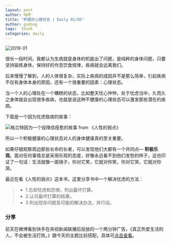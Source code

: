 ```yaml
---
layout: post
author: 咕咚
title: "积极的心理状态 | Daily 01/05"
author: gudong
tags:  think
categories: daily
---
```


![2019-01](https://imgkr.cn-bj.ufileos.com/222e3033-3913-4348-972a-d56e585341ab.jpg)

很长一段时间，我都认为生病就是身体的机能出了问题，是纯粹的身体问题，只要坚持锻炼身体，保持好的作息饮食规律，疾病就会远离我们。

后来慢慢了解到，人的人体很复杂，实际上疾病的成因并不是那么简单，引起疾病不仅有身体本身的原因，还有一个很重要的因素：心理状态。

当一个人的心理处在一个糟糕的状态，比如整天忧心忡忡，处于忧虑当中，久而久之身体就会出现很多疾病，也就是说这种不健康的心理状态可以激发那些潜在的疾病。

下面是一个因为忧虑致病的故事：

![格兰特因为一个投降信痊愈的故事 from 《人性的弱点》](https://imgkr.cn-bj.ufileos.com/9d941bb6-a9a5-4449-b5fc-004c4d9cb430.jpg)

所以一个积极健康的心理状态对人的身体健康真的至关重要。

如果仔细观察周边那些长命的长者，可以发现他们大都有一个共同点— **积极乐观**。面对任何事情总是采用乐观的态度，好像永远看不到他们发愁的样子，这也印证了一句话：生活就像一面镜子，你对它笑，它就对你笑，你对它哭，它就对你哭。

最近在看《人性的弱点》这本书，这里分享书中一个解决忧虑的方法：
> * 1.忘却忧虑和恐惧，列出最坏打算。
> * 2.认可最坏打算的结果。
> * 3.列出现存问题及可能的解决办法，并行动。

### 分享
前天在微博看到快手在央视新闻联播后投放的一个两分钟广告，《真正热爱生活的人，不会被生活打败。》跟今天的主题比较搭配，具体可[点击查看](https://m.weibo.cn/1647560707/4457133149819302)。
